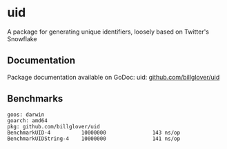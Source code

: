 # uid

A package for generating unique identifiers, loosely based on Twitter's Snowflake

## Documentation

Package documentation available on GoDoc: uid: [github.com/billglover/uid](https://godoc.org/github.com/billglover/uid)

## Benchmarks

```plain
goos: darwin
goarch: amd64
pkg: github.com/billglover/uid
BenchmarkUID-4          10000000               143 ns/op
BenchmarkUIDString-4    10000000               141 ns/op
```
